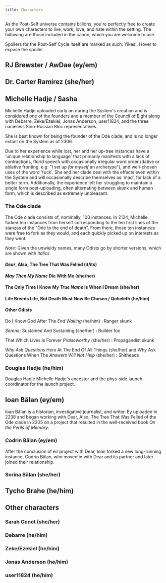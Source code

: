 ```yaml
---
title: Characters
---
```


As the Post-Self universe contains billions, you're perfectly free to create your own characters to live, work, love, and hate within the setting. The following are those included in the canon, which you are welcome to use.

Spoilers for the Post-Self Cycle itself are marked as such: <span class="spoiler">Yikes!</span><i class="spoiler-warn"></i>. Hover to expose the spoiler.

## RJ Brewster / AwDae (ey/em)

## Dr. Carter Ramirez (she/her)

## Michelle Hadje<span class="spoiler"> / Sasha</span><i class="spoiler-warn"></i>

Michelle Hadje uploaded early on during the System's creation and is considered one of the founders and a member of the Council of Eight along with Debarre, Zeke/Ezekiel, Jonas Anderson, user11824, and the three nameless Sino-Russian Bloc representatives.

She is best known for being the founder of the Ode clade, and is no longer extant on the System as of 2306.

Due to her experience while lost, her and her up-tree instances have a 'unique relationship to language' that primarily manifests with a lack of contractions, florid speech with occasionally irregular word order (dative or ablative fronting, e.g: "I set up *for myself* an archetype"), and well-chosen uses of the word 'fuck'. She and her clade deal with the effects even within the System and will occasionally describe themselves as 'mad', for lack of a better term. <span class="spoiler">Additionally, the experience left her struggling to maintain a single form post-uploading, often alternating between skunk and human form, which is described as extremely unpleasant.</span><i class="spoiler-warn"></i>

### The Ode clade

The Ode clade consists of, nominally, 100 instances. In 2124, Michelle forked ten instances from herself corresponding to the ten first lines of the stanzas of the "Ode to the end of death". From there, those ten instances were free to fork as they would, and each quickly picked up on interests as they went.

*Note:* Given the unwieldy names, many Odists go by shorter versions, which are shown with *italics*.

#### *Dear*, Also, The Tree That Was Felled (it/its)

#### *May Then My Name* Die With Me (she/her)

#### The Only Time I Know My *True Name* is When I Dream (she/her)

#### Life Breeds Life, But Death Must Now Be Chosen<span class="spoiler"> / Qoheleth</span><i class="spoiler-warn"></i> (he/him)

#### Other Odists

Do I Know God After The *End Waking* (he/him)
:   Ranger skunk

*Serene*; Sustained And Sustaining (she/her)
:   Builder fox

That Which Lives is Forever *Praiseworthy* (she/her)
:   Propagandist skunk

*Why Ask Questions* Here At The End Of All Things (she/her) and Why Ask Questions When The *Answers Will Not Help* (she/her)
:   Shitheads

### Douglas Hadje (he/him)

Douglas Hadje Michelle Hadje's ancestor and the phys-side launch coordinator for the launch project.

## Ioan Bălan (ey/em)

Ioan Bălan is a historian, investigative journalist, and writer. Ey uploaded in 2238 and began working with Dear, Also, The Tree That Was Felled of the Ode clade in 2305 on a project that resulted in the well-received book *On the Perils of Memory*.

### Codrin Bălan (ey/em)

After the conclusion of eir project with Dear, Ioan forked a new long-running instance, Codrin Bălan, who moved in with Dear and its partner and later joined their relationship.

### Sorina Bălan (she/her)

## Tycho Brahe (he/him)

## Other characters

### Sarah Genet (she/her)

### Debarre (he/him)

### Zeke/Ezekiel (he/him)

### Jonas Anderson (he/him)

### user11824 (he/him)
